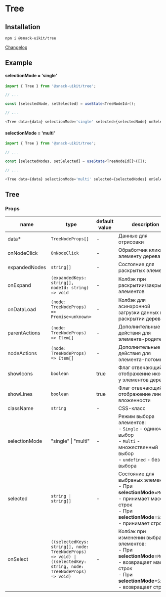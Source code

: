 # Tree

## Installation
`npm i @snack-uikit/tree`

[Changelog](./CHANGELOG.md)

## Example

#### selectionMode = 'single'

```typescript jsx
import { Tree } from '@snack-uikit/tree';

// ...

const [selectedNode, setSelected] = useState<TreeNodeId>();

// ...

<Tree data={data} selectionMode='single' selected={selectedNode} onSelect={setSelected} />
```

#### selectionMode = 'multi'

```typescript jsx
import { Tree } from '@snack-uikit/tree';

// ...

const [selectedNodes, setSelected] = useState<TreeNodeId[]>([]);

// ...

<Tree data={data} selectionMode='multi' selected={selectedNodes} onSelect={setSelected} />
```


[//]: DOCUMENTATION_SECTION_START
[//]: THIS_SECTION_IS_AUTOGENERATED_PLEASE_DONT_EDIT_IT
## Tree
### Props
| name | type | default value | description |
|------|------|---------------|-------------|
| data* | `TreeNodeProps[]` | - | Данные для отрисовки |
| onNodeClick | `OnNodeClick` | - | Обработчик клика по элементу дерева |
| expandedNodes | `string[]` | - | Состояние для раскрытых элементов |
| onExpand | `(expandedKeys: string[], nodeId: string) => void` | - | Колбэк при раскрытии/закрытии элементов |
| onDataLoad | `(node: TreeNodeProps) => Promise<unknown>` | - | Колбэк для асинхронной загрузки данных при раскрытии дерева |
| parentActions | `(node: TreeNodeProps) => Item[]` | - | Дополнительные действия для элемента-родителя |
| nodeActions | `(node: TreeNodeProps) => Item[]` | - | Дополнительные действия для элемента-потомка |
| showIcons | `boolean` | true | Флаг отвечающий за отображение иконок у элементов дерева |
| showLines | `boolean` | true | Флаг отвечающий за отображение линий вложенности |
| className | `string` | - | CSS-класс |
| selectionMode | "single" \| "multi" | - | Режим выбора элементов: <br> - `Single` - одиночный выбор <br> - `Multi` - множественный выбор <br> - `undefined` - без выбора |
| selected | `string \| string[]` | - | Состояние для выбраных элементов: <br> - При <strong>selectionMode</strong>=`Multi` - принимает массив строк <br> - При <strong>selectionMode</strong>=`Single` - принимает строку |
| onSelect | `((selectedKeys: string[], node: TreeNodeProps) => void) \| ((selectedKey: string, node: TreeNodeProps) => void)` | - | Колбэк при изменении выбраных элементов: <br> - При <strong>selectionMode</strong>=`Multi` - возвращает массив строк <br> - При <strong>selectionMode</strong>=`Single` - возвращает строку |


[//]: DOCUMENTATION_SECTION_END
